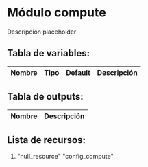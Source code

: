 # Módulo compute

Descripción placeholder

## Tabla de variables:
| Nombre | Tipo | Default | Descripción |
|--------|------|---------|-------------|


## Tabla de outputs:
| Nombre | Descripción |
|--------|-------------|


## Lista de recursos:
1. "null_resource" "config_compute" 

